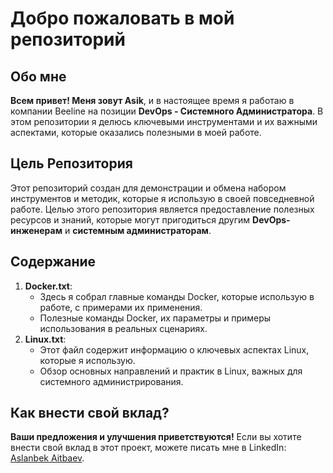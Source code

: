 <h1>Добро пожаловать в мой репозиторий</h1>

  <h2>Обо мне</h2>
  <p><strong>Всем привет! Меня зовут Asik</strong>, и в настоящее время я работаю в компании Beeline на позиции <strong>DevOps - Системного Администратора</strong>. В этом репозитории я делюсь ключевыми инструментами и их важными аспектами, которые оказались полезными в моей работе.</p>

  <h2>Цель Репозитория</h2>
  <p>Этот репозиторий создан для демонстрации и обмена набором инструментов и методик, которые я использую в своей повседневной работе. Целью этого репозитория является предоставление полезных ресурсов и знаний, которые могут пригодиться другим <strong>DevOps-инженерам</strong> и <strong>системным администраторам</strong>.</p>

  <h2>Содержание</h2>
    <ol>
        <li><strong>Docker.txt</strong>:
            <ul>
                <li>Здесь я собрал главные команды Docker, которые использую в работе, с примерами их применения.</li>
                <li>Полезные команды Docker, их параметры и примеры использования в реальных сценариях.</li>
            </ul>
        </li>
        <li><strong>Linux.txt</strong>:
            <ul>
                <li>Этот файл содержит информацию о ключевых аспектах Linux, которые я использую.</li>
                <li>Обзор основных направлений и практик в Linux, важных для системного администрирования.</li>
            </ul>
        </li>
    </ol>

  <h2>Как внести свой вклад?</h2>
  <p><strong>Ваши предложения и улучшения приветствуются!</strong> Если вы хотите внести свой вклад в этот проект, можете писать мне в LinkedIn: <a href="https://www.linkedin.com/in/%D0%B0%D1%81%D0%BB%D0%B0%D0%BD%D0%B1%D0%B5%D0%BA-%D0%B0%D0%B9%D1%82%D0%B1%D0%B0%D0%B5%D0%B2-4a0928279/">Aslanbek Aitbaev</a>.</p>




